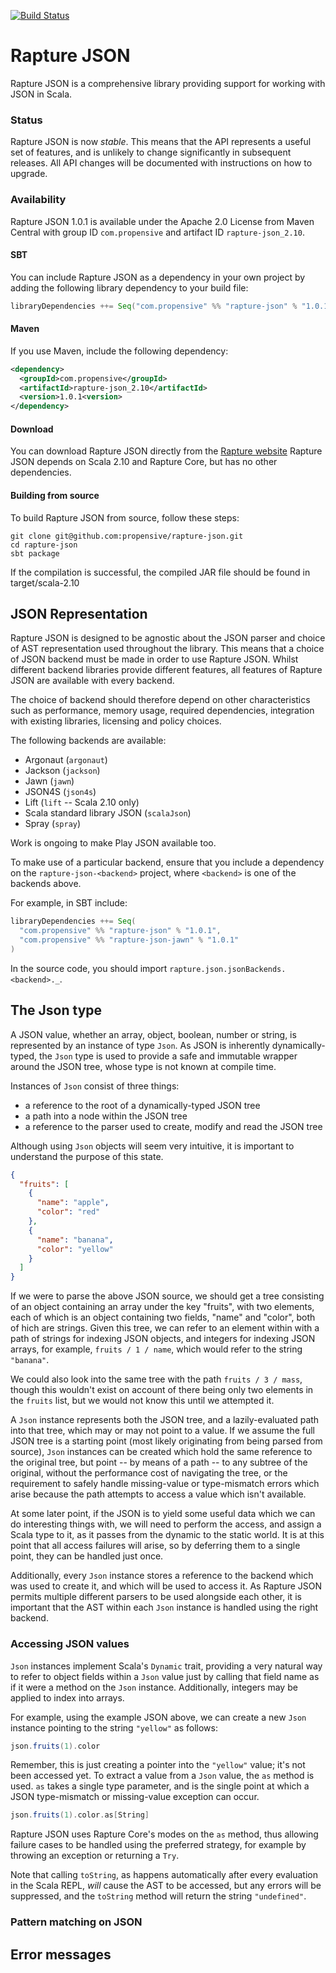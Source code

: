 [![Build Status](https://travis-ci.org/propensive/rapture-json.png?branch=master)](https://travis-ci.org/propensive/rapture-json)

# Rapture JSON

Rapture JSON is a comprehensive library providing support for working with JSON in Scala.

### Status

Rapture JSON is now *stable*. This means that the API represents a useful set
of features, and is unlikely to change significantly in subsequent releases.
All API changes will be documented with instructions on how to upgrade.

### Availability

Rapture JSON 1.0.1 is available under the Apache 2.0 License from Maven Central with group ID
`com.propensive` and artifact ID `rapture-json_2.10`.

#### SBT

You can include Rapture JSON as a dependency in your own project by adding the following library
dependency to your build file:

```scala
libraryDependencies ++= Seq("com.propensive" %% "rapture-json" % "1.0.1")
```

#### Maven

If you use Maven, include the following dependency:

```xml
<dependency>
  <groupId>com.propensive</groupId>
  <artifactId>rapture-json_2.10</artifactId>
  <version>1.0.1<version>
</dependency>
```

#### Download

You can download Rapture JSON directly from the [Rapture website](http://rapture.io/)
Rapture JSON depends on Scala 2.10 and Rapture Core, but has no other dependencies.

#### Building from source

To build Rapture JSON from source, follow these steps:

```
git clone git@github.com:propensive/rapture-json.git
cd rapture-json
sbt package
```

If the compilation is successful, the compiled JAR file should be found in target/scala-2.10

## JSON Representation

Rapture JSON is designed to be agnostic about the JSON parser and choice of AST representation
used throughout the library. This means that a choice of JSON backend must be made in order to
use Rapture JSON. Whilst different backend libraries provide different features, all features of
Rapture JSON are available with every backend.

The choice of backend should therefore depend on other characteristics such as performance,
memory usage, required dependencies, integration with existing libraries, licensing and policy
choices.

The following backends are available:

 - Argonaut (`argonaut`)
 - Jackson (`jackson`)
 - Jawn (`jawn`)
 - JSON4S (`json4s`)
 - Lift (`lift` -- Scala 2.10 only)
 - Scala standard library JSON (`scalaJson`)
 - Spray (`spray`)

Work is ongoing to make Play JSON available too.

To make use of a particular backend, ensure that you include a dependency on
the `rapture-json-<backend>` project, where `<backend>` is one of the backends
above.

For example, in SBT include:

```scala
libraryDependencies ++= Seq(
  "com.propensive" %% "rapture-json" % "1.0.1",
  "com.propensive" %% "rapture-json-jawn" % "1.0.1"
)
```

In the source code, you should import `rapture.json.jsonBackends.<backend>._`.

## The Json type

A JSON value, whether an array, object, boolean, number or string, is represented by an instance
of type `Json`. As JSON is inherently dynamically-typed, the `Json` type is used to provide a
safe and immutable wrapper around the JSON tree, whose type is not known at compile time.

Instances of `Json` consist of three things:

 - a reference to the root of a dynamically-typed JSON tree
 - a path into a node within the JSON tree
 - a reference to the parser used to create, modify and read the JSON tree

Although using `Json` objects will seem very intuitive, it is important to understand the
purpose of this state.

```json
{
  "fruits": [
    {
      "name": "apple",
      "color": "red"
    },
    {
      "name": "banana",
      "color": "yellow"
    }
  ]
}
```

If we were to parse the above JSON source, we should get a tree consisting of an object
containing an array under the key "fruits", with two elements, each of which is an object
containing two fields, "name" and "color", both of hich are strings. Given this tree, we can
refer to an element within with a path of strings for indexing JSON objects, and integers for
indexing JSON arrays, for example, `fruits / 1 / name`, which would refer to the string
`"banana"`.

We could also look into the same tree with the path `fruits / 3 / mass`, though this wouldn't
exist on account of there being only two elements in the `fruits` list, but we would not know
this until we attempted it.

A `Json` instance represents both the JSON tree, and a lazily-evaluated path into that tree,
which may or may not point to a value. If we assume the full JSON tree is a starting point (most
likely originating from being parsed from source), `Json` instances can be created which hold
the same reference to the original tree, but point -- by means of a path -- to any subtree of
the original, without the performance cost of navigating the tree, or the requirement to safely
handle missing-value or type-mismatch errors which arise because the path attempts to access a
value which isn't available.

At some later point, if the JSON is to yield some useful data which we can do interesting things
with, we will need to perform the access, and assign a Scala type to it, as it passes from the
dynamic to the static world. It is at this point that all access failures will arise, so by
deferring them to a single point, they can be handled just once.

Additionally, every `Json` instance stores a reference to the backend which was used to create
it, and which will be used to access it. As Rapture JSON permits multiple different parsers to
be used alongside each other, it is important that the AST within each `Json` instance is
handled using the right backend.

### Accessing JSON values

`Json` instances implement Scala's `Dynamic` trait, providing a very natural way to refer to
object fields within a `Json` value just by calling that field name as if it were a method on
the `Json` instance. Additionally, integers may be applied to index into arrays.

For example, using the example JSON above, we can create a new `Json` instance pointing to the
string `"yellow"` as follows:

```scala
json.fruits(1).color
```

Remember, this is just creating a pointer into the `"yellow"` value; it's not
been accessed yet.  To extract a value from a `Json` value, the `as` method is
used. `as` takes a single type parameter, and is the single point at which a
JSON type-mismatch or missing-value exception can occur.

```scala
json.fruits(1).color.as[String]
```

Rapture JSON uses Rapture Core's modes on the `as` method, thus allowing failure cases to be handled using the preferred strategy, for example by throwing an exception or returning a `Try`.


Note that calling `toString`, as happens automatically after every evaluation in the Scala REPL,
*will* cause the AST to be accessed, but any errors will be suppressed, and the `toString`
method will return the string `"undefined"`.

### Pattern matching on JSON



## Error messages



